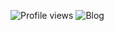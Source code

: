 ![Profile views](https://gpvc.arturio.dev/mKsDEV08)
![Blog](https://img.shields.io/badge/mksdev-apple.png-My_Portfolio-white)
